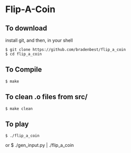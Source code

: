 # Flip-A-Coin

To download
-
install git, and then, in your shell

    $ git clone https://github.com/bradenbest/flip_a_coin
    $ cd flip_a_coin

To Compile
-
    $ make

To clean .o files from src/
-
    $ make clean

To play
-
    $ ./flip_a_coin
or
    $ ./gen_input.py | ./flip_a_coin
